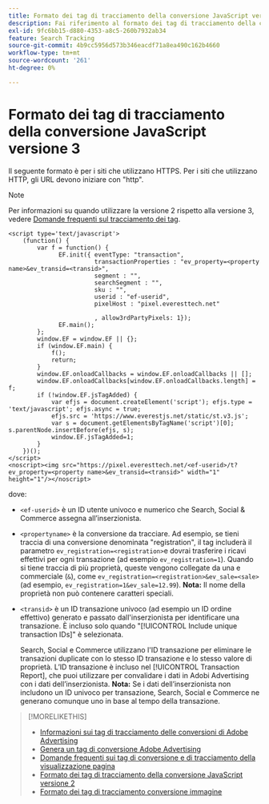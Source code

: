 ```yaml
---
title: Formato dei tag di tracciamento della conversione JavaScript versione 3
description: Fai riferimento al formato dei tag di tracciamento della conversione JavaScript versione 3.
exl-id: 9fc6bb15-d880-4353-a8c5-260b7932ab34
feature: Search Tracking
source-git-commit: 4b9cc5956d573b346eacdf71a8ea490c162b4660
workflow-type: tm+mt
source-wordcount: '261'
ht-degree: 0%

---
```


# Formato dei tag di tracciamento della conversione JavaScript versione 3

Il seguente formato è per i siti che utilizzano HTTPS. Per i siti che utilizzano HTTP, gli URL devono iniziare con &quot;http&quot;.

>[!NOTE]
>
>Per informazioni su quando utilizzare la versione 2 rispetto alla versione 3, vedere [Domande frequenti sul tracciamento dei tag](/help/search-social-commerce/tracking/faqs-conversion-page-view-tracking-tags.md).

```
<script type='text/javascript'>
    (function() {
        var f = function() {
              EF.init({ eventType: "transaction",
                        transactionProperties : "ev_property=<property name>&ev_transid=<transid>",
                        segment : "",
                        searchSegment : "",
                        sku : "",
                        userid : "ef-userid",
                        pixelHost : "pixel.everesttech.net"
                        
                        , allow3rdPartyPixels: 1});
              EF.main();
        };
        window.EF = window.EF || {};
        if (window.EF.main) {
            f();
            return;
        }
        window.EF.onloadCallbacks = window.EF.onloadCallbacks || [];
        window.EF.onloadCallbacks[window.EF.onloadCallbacks.length] = f;
        if (!window.EF.jsTagAdded) {
            var efjs = document.createElement('script'); efjs.type = 'text/javascript'; efjs.async = true;
            efjs.src = 'https://www.everestjs.net/static/st.v3.js';
            var s = document.getElementsByTagName('script')[0]; s.parentNode.insertBefore(efjs, s);
            window.EF.jsTagAdded=1;
        }
    })();
</script>
<noscript><img src="https://pixel.everesttech.net/<ef-userid>/t?ev_property=<property name>&ev_transid=<transid>" width="1" height="1"/></noscript>
```

dove:

* `<ef-userid>` è un ID utente univoco e numerico che Search, Social &amp; Commerce assegna all’inserzionista.

* `<propertyname>` è la conversione da tracciare. Ad esempio, se tieni traccia di una conversione denominata &quot;registration&quot;, il tag includerà il parametro `ev_registration=<registration>`e dovrai trasferire i ricavi effettivi per ogni transazione (ad esempio `ev_registration=1`). Quando si tiene traccia di più proprietà, queste vengono collegate da una e commerciale (`&`), come `ev_registration=<registration>&ev_sale=<sale>` (ad esempio, `ev_registration=1&ev_sale=12.99`). **Nota:**  Il nome della proprietà non può contenere caratteri speciali.

* `<transid>` è un ID transazione univoco (ad esempio un ID ordine effettivo) generato e passato dall&#39;inserzionista per identificare una transazione. È incluso solo quando &quot;[!UICONTROL Include unique transaction IDs]&quot; è selezionata.

  Search, Social e Commerce utilizzano l&#39;ID transazione per eliminare le transazioni duplicate con lo stesso ID transazione e lo stesso valore di proprietà. L’ID transazione è incluso nel [!UICONTROL Transaction Report], che puoi utilizzare per convalidare i dati in Adobi Advertising con i dati dell’inserzionista. **Nota:** Se i dati dell’inserzionista non includono un ID univoco per transazione, Search, Social e Commerce ne generano comunque uno in base al tempo della transazione.

<!-- add more links -->

>[!MORELIKETHIS]
>
>* [Informazioni sui tag di tracciamento delle conversioni di Adobe Advertising](/help/search-social-commerce/tracking/conversion-tracking-advertising.md)
>* [Genera un tag di conversione Adobe Advertising](/help/search-social-commerce/tools/conversion-tag-generate.md)
>* [Domande frequenti sui tag di conversione e di tracciamento della visualizzazione pagina](/help/search-social-commerce/tracking/faqs-conversion-page-view-tracking-tags.md)
>* [Formato dei tag di tracciamento della conversione JavaScript versione 2](format-conversion-tag-jsv2.md)
>* [Formato dei tag di tracciamento conversione immagine](format-conversion-tag-image.md)
